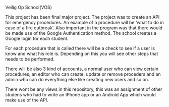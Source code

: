 Veilig Op School(VOS)

This project has been final major project. The project was to create an API for emergency procedures. An example of a procedure will be ‘what to do in case of a fire outbreak’. Also important in the program was that there would be made use of the Google Authentication method. The school creates a Google login for each student.

For each procedure that is called there will be a check to see if a user is know and what his role is. Depending on this you will see other steps that needs to be performed. 

There will be also 3 kind of accounts, a normal user who can view certain procedures, an editor who can create, update or remove proceders and an admin who can do everything else like creating new users and so on.

There wont be any views in this repository, this was an assignment of other studens who had to write an IPhone app or an Android App which would make use of the API.
